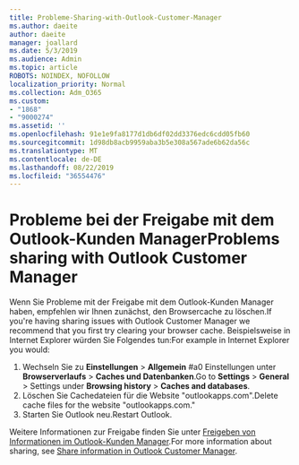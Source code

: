 ```yaml
---
title: Probleme-Sharing-with-Outlook-Customer-Manager
ms.author: daeite
author: daeite
manager: joallard
ms.date: 5/3/2019
ms.audience: Admin
ms.topic: article
ROBOTS: NOINDEX, NOFOLLOW
localization_priority: Normal
ms.collection: Adm_O365
ms.custom:
- "1868"
- "9000274"
ms.assetid: ''
ms.openlocfilehash: 91e1e9fa8177d1db6df02dd3376edc6cdd05fb60
ms.sourcegitcommit: 1d98db8acb9959aba3b5e308a567ade6b62da56c
ms.translationtype: MT
ms.contentlocale: de-DE
ms.lasthandoff: 08/22/2019
ms.locfileid: "36554476"
---
```

# <a name="problems-sharing-with-outlook-customer-manager"></a><span data-ttu-id="9f035-102">Probleme bei der Freigabe mit dem Outlook-Kunden Manager</span><span class="sxs-lookup"><span data-stu-id="9f035-102">Problems sharing with Outlook Customer Manager</span></span>

<span data-ttu-id="9f035-103">Wenn Sie Probleme mit der Freigabe mit dem Outlook-Kunden Manager haben, empfehlen wir Ihnen zunächst, den Browsercache zu löschen.</span><span class="sxs-lookup"><span data-stu-id="9f035-103">If you're having sharing issues with Outlook Customer Manager we recommend that you first try clearing your browser cache.</span></span> <span data-ttu-id="9f035-104">Beispielsweise in Internet Explorer würden Sie Folgendes tun:</span><span class="sxs-lookup"><span data-stu-id="9f035-104">For example in Internet Explorer you would:</span></span>

1. <span data-ttu-id="9f035-105">Wechseln Sie zu **Einstellungen** > **Allgemein** #a0 Einstellungen unter **Browserverlaufs** > **Caches und Datenbanken**.</span><span class="sxs-lookup"><span data-stu-id="9f035-105">Go to **Settings** > **General** > Settings under **Browsing history** > **Caches and databases**.</span></span>
2. <span data-ttu-id="9f035-106">Löschen Sie Cachedateien für die Website "outlookapps.com".</span><span class="sxs-lookup"><span data-stu-id="9f035-106">Delete cache files for the website "outlookapps.com."</span></span>
3. <span data-ttu-id="9f035-107">Starten Sie Outlook neu.</span><span class="sxs-lookup"><span data-stu-id="9f035-107">Restart Outlook.</span></span>

<span data-ttu-id="9f035-108">Weitere Informationen zur Freigabe finden Sie unter [Freigeben von Informationen im Outlook-Kunden Manager](https://support.office.com/article/4f26cc69-67da-4cd5-b344-02d1a4799310%20).</span><span class="sxs-lookup"><span data-stu-id="9f035-108">For more information about sharing, see [Share information in Outlook Customer Manager](https://support.office.com/article/4f26cc69-67da-4cd5-b344-02d1a4799310%20).</span></span>